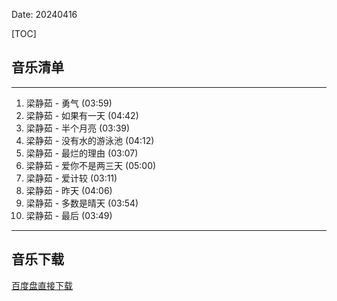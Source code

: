 Date: 20240416


[TOC]


## 音乐清单
------------------------------------------------------------------------

1.  梁静茹 - 勇气 (03:59)
2.  梁静茹 - 如果有一天 (04:42)
3.  梁静茹 - 半个月亮 (03:39)
4.  梁静茹 - 没有水的游泳池 (04:12)
5.  梁静茹 - 最烂的理由 (03:07)
6.  梁静茹 - 爱你不是两三天 (05:00)
7.  梁静茹 - 爱计较 (03:11)
8.  梁静茹 - 昨天 (04:06)
9.  梁静茹 - 多数是晴天 (03:54)
10. 梁静茹 - 最后 (03:49)

------------------------------------------------------------------------



## 音乐下载

<a class="btn btn-primary" target="_blank"
    href="https://pan.baidu.com/s/1aqceWWZCUezrvtsEumhjqA?pwd=fmoh"><span
        class="glyphicon glyphicon-download-alt" aria-hidden="true"></span>
    百度盘直接下载
</a>

